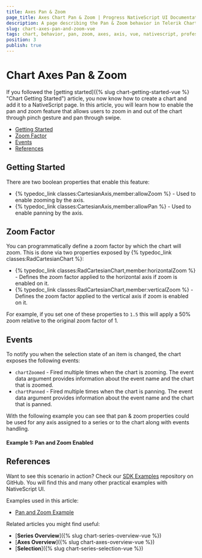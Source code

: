 ```yaml
---
title: Axes Pan & Zoom
page_title: Axes Chart Pan & Zoom | Progress NativeScript UI Documentation
description: A page describing the Pan & Zoom behavior in Telerik Chart for NativeScript
slug: chart-axes-pan-and-zoom-vue
tags: chart, behavior, pan, zoom, axes, axis, vue, nativescript, professional, ui
position: 3
publish: true
---
```


# Chart Axes Pan & Zoom

If you followed the [getting started]({% slug chart-getting-started-vue %} "Chart Getting Started") article, you now know how to create a chart and add it to a NativeScript page. In this article, you will learn how to enable the pan and zoom feature that allows users to zoom in and out of the chart through pinch gesture and pan through swipe.

* [Getting Started](#getting-started)
* [Zoom Factor](#zoom-factor)
* [Events](#events)
* [References](#references)

## Getting Started

There are two boolean properties that enable this feature:
* {% typedoc_link classes:CartesianAxis,member:allowZoom %} - Used to enable zooming by the axis.
* {% typedoc_link classes:CartesianAxis,member:allowPan %} - Used to enable panning by the axis.

## Zoom Factor

You can programmatically define a zoom factor by which the chart will zoom. This is done via two properties exposed by {% typedoc_link classes:RadCartesianChart %}:
* {% typedoc_link classes:RadCartesianChart,member:horizontalZoom %} - Defines the zoom factor applied to the horizontal axis if zoom is enabled on it.
* {% typedoc_link classes:RadCartesianChart,member:verticalZoom %} - Defines the zoom factor applied to the vertical axis if zoom is enabled on it.

For example, if you set one of these properties to `1.5` this will apply a 50% zoom relative to the original zoom factor of 1.

## Events

To notify you when the selection state of an item is changed, the chart exposes the following events:
* `chartZoomed` - Fired multiple times when the chart is zooming.
The event data argument provides information about the event name and the chart that is zoomed.
* `chartPanned` - Fired multiple times when the chart is panning.
The event data argument provides information about the event name and the chart that is panned.

With the following example you can see that pan & zoom properties could be used for any axis assigned to a series or to the chart along with events handling.

#### Example 1: Pan and Zoom Enabled

<snippet id='chart-pan-zoom-vue'/>

## References

Want to see this scenario in action?
Check our [SDK Examples](https://github.com/NativeScript/nativescript-ui-samples-vue) repository on GitHub. You will find this and many other practical examples with NativeScript UI.

Examples used in this article:

* [Pan and Zoom Example](https://github.com/NativeScript/nativescript-ui-samples-vue/tree/master/chart/app/examples/interaction)

Related articles you might find useful:

* [**Series Overview**]({% slug chart-series-overview-vue %})
* [**Axes Overview**]({% slug chart-axes-overview-vue %})
* [**Selection**]({% slug chart-series-selection-vue %})
